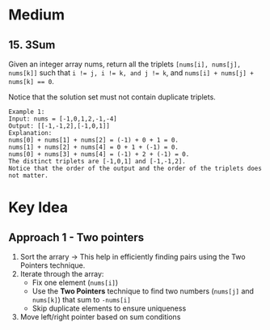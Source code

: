 # Medium
## 15. 3Sum
Given an integer array nums, return all the triplets `[nums[i], nums[j], nums[k]]` such that `i != j, i != k, and j != k`, and `nums[i] + nums[j] + nums[k] == 0`.

Notice that the solution set must not contain duplicate triplets.

```
Example 1:
Input: nums = [-1,0,1,2,-1,-4]
Output: [[-1,-1,2],[-1,0,1]]
Explanation: 
nums[0] + nums[1] + nums[2] = (-1) + 0 + 1 = 0.
nums[1] + nums[2] + nums[4] = 0 + 1 + (-1) = 0.
nums[0] + nums[3] + nums[4] = (-1) + 2 + (-1) = 0.
The distinct triplets are [-1,0,1] and [-1,-1,2].
Notice that the order of the output and the order of the triplets does not matter.
```

# Key Idea
## Approach 1 - Two pointers
1. Sort the arrary → This help in efficiently finding pairs using the Two Pointers technique.
2. Iterate through the array:
    - Fix one element (`nums[i]`)
    - Use the **Two Pointers** technique to find two numbers (`nums[j]` and `nums[k]`) that sum to `-nums[i]`
    - Skip duplicate elements to ensure uniqueness
3. Move left/right pointer based on sum conditions
